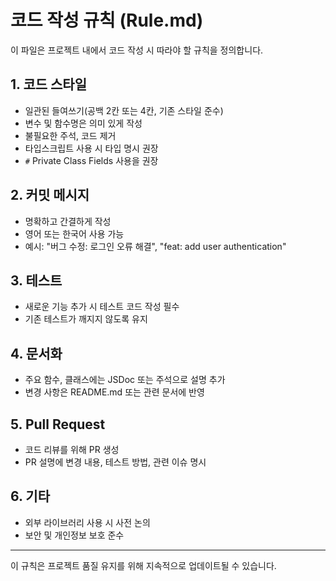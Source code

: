 # 코드 작성 규칙 (Rule.md)

이 파일은 프로젝트 내에서 코드 작성 시 따라야 할 규칙을 정의합니다.

## 1. 코드 스타일

- 일관된 들여쓰기(공백 2칸 또는 4칸, 기존 스타일 준수)
- 변수 및 함수명은 의미 있게 작성
- 불필요한 주석, 코드 제거
- 타입스크립트 사용 시 타입 명시 권장
- `#` Private Class Fields 사용을 권장

## 2. 커밋 메시지

- 명확하고 간결하게 작성
- 영어 또는 한국어 사용 가능
- 예시: "버그 수정: 로그인 오류 해결", "feat: add user authentication"

## 3. 테스트

- 새로운 기능 추가 시 테스트 코드 작성 필수
- 기존 테스트가 깨지지 않도록 유지

## 4. 문서화

- 주요 함수, 클래스에는 JSDoc 또는 주석으로 설명 추가
- 변경 사항은 README.md 또는 관련 문서에 반영

## 5. Pull Request

- 코드 리뷰를 위해 PR 생성
- PR 설명에 변경 내용, 테스트 방법, 관련 이슈 명시

## 6. 기타

- 외부 라이브러리 사용 시 사전 논의
- 보안 및 개인정보 보호 준수

---
이 규칙은 프로젝트 품질 유지를 위해 지속적으로 업데이트될 수 있습니다.
